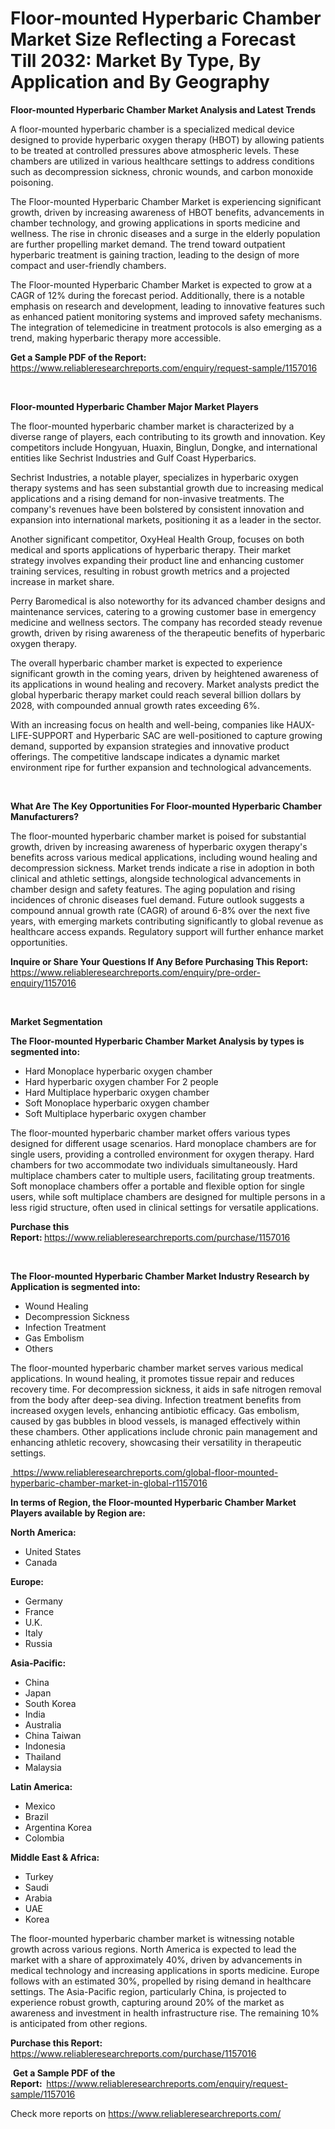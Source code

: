 <p><h1>Floor-mounted Hyperbaric Chamber Market Size Reflecting a Forecast Till 2032: Market By Type, By Application and By Geography</h1></p><p><strong>Floor-mounted Hyperbaric Chamber Market Analysis and Latest Trends</strong></p>
<p><p>A floor-mounted hyperbaric chamber is a specialized medical device designed to provide hyperbaric oxygen therapy (HBOT) by allowing patients to be treated at controlled pressures above atmospheric levels. These chambers are utilized in various healthcare settings to address conditions such as decompression sickness, chronic wounds, and carbon monoxide poisoning.</p><p>The Floor-mounted Hyperbaric Chamber Market is experiencing significant growth, driven by increasing awareness of HBOT benefits, advancements in chamber technology, and growing applications in sports medicine and wellness. The rise in chronic diseases and a surge in the elderly population are further propelling market demand. The trend toward outpatient hyperbaric treatment is gaining traction, leading to the design of more compact and user-friendly chambers.</p><p>The Floor-mounted Hyperbaric Chamber Market is expected to grow at a CAGR of 12% during the forecast period. Additionally, there is a notable emphasis on research and development, leading to innovative features such as enhanced patient monitoring systems and improved safety mechanisms. The integration of telemedicine in treatment protocols is also emerging as a trend, making hyperbaric therapy more accessible.</p></p>
<p><strong>Get a Sample PDF of the Report:&nbsp;</strong> <a href="https://www.reliableresearchreports.com/enquiry/request-sample/1157016?utm_campaign=2737&utm_medium=2&utm_source=Github&utm_content=ia&utm_term=21032025&utm_id=floor-mounted-hyperbaric-chamber">https://www.reliableresearchreports.com/enquiry/request-sample/1157016</a></p>
<p>&nbsp;</p>
<p><strong>Floor-mounted Hyperbaric Chamber Major Market Players</strong></p>
<p><p>The floor-mounted hyperbaric chamber market is characterized by a diverse range of players, each contributing to its growth and innovation. Key competitors include Hongyuan, Huaxin, Binglun, Dongke, and international entities like Sechrist Industries and Gulf Coast Hyperbarics. </p><p>Sechrist Industries, a notable player, specializes in hyperbaric oxygen therapy systems and has seen substantial growth due to increasing medical applications and a rising demand for non-invasive treatments. The company's revenues have been bolstered by consistent innovation and expansion into international markets, positioning it as a leader in the sector.</p><p>Another significant competitor, OxyHeal Health Group, focuses on both medical and sports applications of hyperbaric therapy. Their market strategy involves expanding their product line and enhancing customer training services, resulting in robust growth metrics and a projected increase in market share.</p><p>Perry Baromedical is also noteworthy for its advanced chamber designs and maintenance services, catering to a growing customer base in emergency medicine and wellness sectors. The company has recorded steady revenue growth, driven by rising awareness of the therapeutic benefits of hyperbaric oxygen therapy.</p><p>The overall hyperbaric chamber market is expected to experience significant growth in the coming years, driven by heightened awareness of its applications in wound healing and recovery. Market analysts predict the global hyperbaric therapy market could reach several billion dollars by 2028, with compounded annual growth rates exceeding 6%.</p><p>With an increasing focus on health and well-being, companies like HAUX-LIFE-SUPPORT and Hyperbaric SAC are well-positioned to capture growing demand, supported by expansion strategies and innovative product offerings. The competitive landscape indicates a dynamic market environment ripe for further expansion and technological advancements.</p></p>
<p>&nbsp;</p>
<p><strong>What Are The Key Opportunities For Floor-mounted Hyperbaric Chamber Manufacturers?</strong></p>
<p><p>The floor-mounted hyperbaric chamber market is poised for substantial growth, driven by increasing awareness of hyperbaric oxygen therapy's benefits across various medical applications, including wound healing and decompression sickness. Market trends indicate a rise in adoption in both clinical and athletic settings, alongside technological advancements in chamber design and safety features. The aging population and rising incidences of chronic diseases fuel demand. Future outlook suggests a compound annual growth rate (CAGR) of around 6-8% over the next five years, with emerging markets contributing significantly to global revenue as healthcare access expands. Regulatory support will further enhance market opportunities.</p></p>
<p><strong>Inquire or Share Your Questions If Any Before Purchasing This Report:</strong> <a href="https://www.reliableresearchreports.com/enquiry/pre-order-enquiry/1157016?utm_campaign=2737&utm_medium=2&utm_source=Github&utm_content=ia&utm_term=21032025&utm_id=floor-mounted-hyperbaric-chamber">https://www.reliableresearchreports.com/enquiry/pre-order-enquiry/1157016</a></p>
<p>&nbsp;</p>
<p><strong>Market Segmentation</strong></p>
<p><strong>The Floor-mounted Hyperbaric Chamber Market Analysis by types is segmented into:</strong></p>
<p><ul><li>Hard Monoplace hyperbaric oxygen chamber</li><li>Hard hyperbaric oxygen chamber For 2 people</li><li>Hard Multiplace hyperbaric oxygen chamber</li><li>Soft Monoplace hyperbaric oxygen chamber</li><li>Soft Multiplace hyperbaric oxygen chamber</li></ul></p>
<p><p>The floor-mounted hyperbaric chamber market offers various types designed for different usage scenarios. Hard monoplace chambers are for single users, providing a controlled environment for oxygen therapy. Hard chambers for two accommodate two individuals simultaneously. Hard multiplace chambers cater to multiple users, facilitating group treatments. Soft monoplace chambers offer a portable and flexible option for single users, while soft multiplace chambers are designed for multiple persons in a less rigid structure, often used in clinical settings for versatile applications.</p></p>
<p><strong>Purchase this Report:&nbsp;</strong><a href="https://www.reliableresearchreports.com/purchase/1157016?utm_campaign=2737&utm_medium=2&utm_source=Github&utm_content=ia&utm_term=21032025&utm_id=floor-mounted-hyperbaric-chamber">https://www.reliableresearchreports.com/purchase/1157016</a></p>
<p>&nbsp;</p>
<p><strong>The Floor-mounted Hyperbaric Chamber Market Industry Research by Application is segmented into:</strong></p>
<p><ul><li>Wound Healing</li><li>Decompression Sickness</li><li>Infection Treatment</li><li>Gas Embolism</li><li>Others</li></ul></p>
<p><p>The floor-mounted hyperbaric chamber market serves various medical applications. In wound healing, it promotes tissue repair and reduces recovery time. For decompression sickness, it aids in safe nitrogen removal from the body after deep-sea diving. Infection treatment benefits from increased oxygen levels, enhancing antibiotic efficacy. Gas embolism, caused by gas bubbles in blood vessels, is managed effectively within these chambers. Other applications include chronic pain management and enhancing athletic recovery, showcasing their versatility in therapeutic settings.</p></p>
<p><a href="https://www.reliableresearchreports.com/global-floor-mounted-hyperbaric-chamber-market-in-global-r1157016?utm_campaign=2737&utm_medium=2&utm_source=Github&utm_content=ia&utm_term=21032025&utm_id=floor-mounted-hyperbaric-chamber">&nbsp;https://www.reliableresearchreports.com/global-floor-mounted-hyperbaric-chamber-market-in-global-r1157016</a></p>
<p><strong>In terms of Region, the Floor-mounted Hyperbaric Chamber Market Players available by Region are:</strong></p>
<p>
    <p> <strong> North America: </strong>
        <ul>
            <li>United States</li>
            <li>Canada</li>
        </ul>
        </p> 
    <p> <strong> Europe: </strong>
        <ul>
            <li>Germany</li>
            <li>France</li>
            <li>U.K.</li>
            <li>Italy</li>
            <li>Russia</li>
        </ul>
        </p> 
    <p> <strong> Asia-Pacific: </strong>
        <ul>
            <li>China</li>
            <li>Japan</li>
            <li>South Korea</li>
            <li>India</li>
            <li>Australia</li>
            <li>China Taiwan</li>
            <li>Indonesia</li>
            <li>Thailand</li>
            <li>Malaysia</li>
        </ul>
        </p> 
    <p> <strong> Latin America: </strong>
        <ul>
            <li>Mexico</li>
            <li>Brazil</li>
            <li>Argentina Korea</li>
            <li>Colombia</li>
        </ul>
        </p> 
    <p> <strong> Middle East & Africa: </strong>
        <ul>
            <li>Turkey</li>
            <li>Saudi</li>
            <li>Arabia</li>
            <li>UAE</li>
            <li>Korea</li>
        </ul>
    </p>
    </p>
<p><p>The floor-mounted hyperbaric chamber market is witnessing notable growth across various regions. North America is expected to lead the market with a share of approximately 40%, driven by advancements in medical technology and increasing applications in sports medicine. Europe follows with an estimated 30%, propelled by rising demand in healthcare settings. The Asia-Pacific region, particularly China, is projected to experience robust growth, capturing around 20% of the market as awareness and investment in health infrastructure rise. The remaining 10% is anticipated from other regions.</p></p>
<p><strong>Purchase this Report: </strong><a href="https://www.reliableresearchreports.com/purchase/1157016?utm_campaign=2737&utm_medium=2&utm_source=Github&utm_content=ia&utm_term=21032025&utm_id=floor-mounted-hyperbaric-chamber">https://www.reliableresearchreports.com/purchase/1157016</a></p>
<p>&nbsp;<strong>Get a Sample PDF of the Report:&nbsp;&nbsp;</strong><a href="https://www.reliableresearchreports.com/enquiry/request-sample/1157016?utm_campaign=2737&utm_medium=2&utm_source=Github&utm_content=ia&utm_term=21032025&utm_id=floor-mounted-hyperbaric-chamber">https://www.reliableresearchreports.com/enquiry/request-sample/1157016</a></p>
<p><strong></strong></p>
<p>Check more reports on <a href="https://www.reliableresearchreports.com/?utm_campaign=2737&utm_medium=2&utm_source=Github&utm_content=ia&utm_term=21032025&utm_id=floor-mounted-hyperbaric-chamber">https://www.reliableresearchreports.com/</a></p>